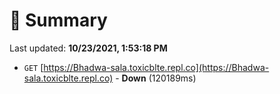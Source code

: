 # 📖 Summary
Last updated: **10/23/2021, 1:53:18 PM**

- `GET` [https://Bhadwa-sala.toxicblte.repl.co](https://Bhadwa-sala.toxicblte.repl.co) - **Down** (120189ms)
